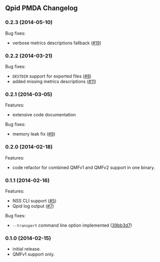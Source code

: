 ## Qpid PMDA Changelog

### 0.2.3 (2014-05-10)
Bug fixes:
- verbose metrics descriptions fallback ([#19](../../issues/19))

### 0.2.2 (2014-03-21)
Bug fixes:
- `DESTDIR` support for exported files ([#8](../../issues/8))
- added missing metrics descriptions ([#11](../../issues/11))

### 0.2.1 (2014-03-05)
Features:
- extensive code documentation

Bug fixes:
- memory leak fix ([#9](../../issues/9))

### 0.2.0 (2014-02-18)
Features:
- code refactor for combined QMFv1 and QMFv2 support in one binary.

### 0.1.1 (2014-02-16)
Features:
- NSS CLI support ([#5](../../issues/5))
- Qpid log output ([#7](../../issues/7))

Bug fixes:
- `--transport` command line option implemented ([39bb3d7](
  ../../commit/39bb3d7f72a30d49b8a0f1efa7e970169e8373b8))

### 0.1.0 (2014-02-15)
- initial release.
- QMFv1 support only.
